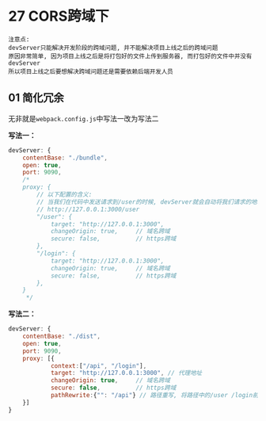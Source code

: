 # 27 CORS跨域下

    注意点:
    devServer只能解决开发阶段的跨域问题, 并不能解决项目上线之后的跨域问题
    原因非常简单, 因为项目上线之后是将打包好的文件上传到服务器, 而打包好的文件中并没有devServer
    所以项目上线之后要想解决跨域问题还是需要依赖后端开发人员

## 01 简化冗余

无非就是`webpack.config.js`中写法一改为写法二

**写法一：**

```js
devServer: {
    contentBase: "./bundle",
    open: true,
    port: 9090,
    /*
    proxy: {
        // 以下配置的含义:
        // 当我们在代码中发送请求到/user的时候, devServer就会自动将我们请求的地址替换为
        // http://127.0.0.1:3000/user
        "/user": {
            target: "http://127.0.0.1:3000",
            changeOrigin: true,     // 域名跨域
            secure: false,          // https跨域
        },
        "/login": {
            target: "http://127.0.0.1:3000",
            changeOrigin: true,     // 域名跨域
            secure: false,          // https跨域
        },
    }
     */
```
**写法二：**

```js
devServer: {
    contentBase: "./dist",
    open: true,
    port: 9090,
    proxy: [{
            context:["/api", "/login"],
            target: "http://127.0.0.1:3000", // 代理地址
            changeOrigin: true,     // 域名跨域
            secure: false,          // https跨域
        	pathRewrite:{"": "/api"} // 路径重写, 将路径中的/user /login前加上/api
    }]
}
```



